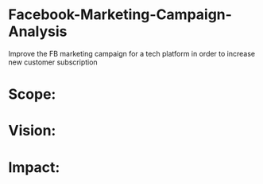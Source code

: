 # Facebook-Marketing-Campaign-Analysis
Improve the FB marketing campaign  for a tech platform in order to increase new customer subscription
  # Scope:
  # Vision:
  # Impact:
